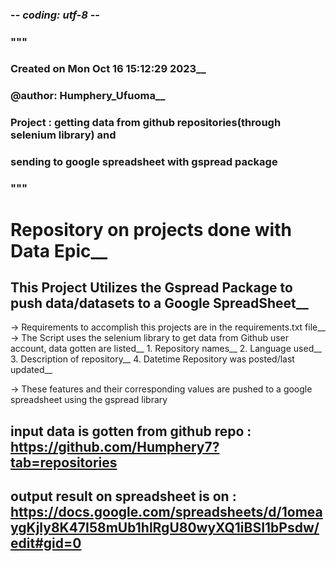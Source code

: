 ### -*- coding: utf-8 -*-
### """
### Created on Mon Oct 16 15:12:29 2023__
### @author: Humphery_Ufuoma__
### Project : getting data from github repositories(through selenium library) and 
### sending to google spreadsheet with gspread package
### """
# Repository on projects done with Data Epic__ 

## This Project Utilizes the Gspread Package to push data/datasets to a Google SpreadSheet__

 -> Requirements to accomplish this projects are in the requirements.txt file__
 -> The Script uses the selenium library to get data from Github user account, data gotten are listed__
    1. Repository names__
    2. Language used__
    3. Description of repository__
    4. Datetime Repository was posted/last updated__

-> These features and their corresponding values are pushed to a google spreadsheet using the gspread library

## input data is gotten from github repo : https://github.com/Humphery7?tab=repositories
## output result on spreadsheet is on : https://docs.google.com/spreadsheets/d/1omeaygKjly8K47I58mUb1hlRgU80wyXQ1iBSI1bPsdw/edit#gid=0
